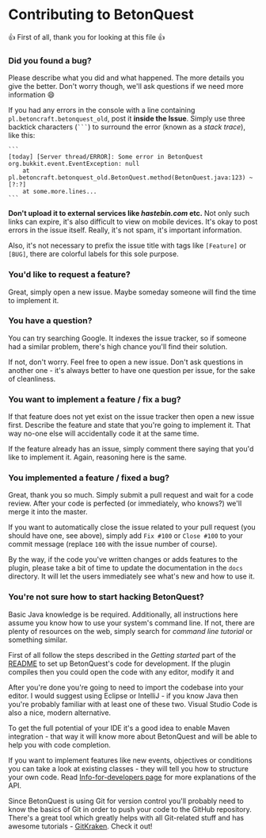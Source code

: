 # Contributing to BetonQuest

:+1: First of all, thank you for looking at this file :+1:

### Did you found a bug?

Please describe what you did and what happened. The more details you give the better. Don't worry though, we'll ask questions if we need more information :smile:

If you had any errors in the console with a line containing `pl.betoncraft.betonquest_old`, post it **inside the Issue**. Simply use three backtick characters (` ``` `) to surround the error (known as a _stack trace_), like this:

    ```
    [today] [Server thread/ERROR]: Some error in BetonQuest
    org.bukkit.event.EventException: null
        at pl.betoncraft.betonquest_old.BetonQuest.method(BetonQuest.java:123) ~[?:?]
        at some.more.lines...
    ```

**Don't upload it to external services like _hastebin.com_ etc.** Not only such links can expire, it's also difficult to view on mobile devices. It's okay to post errors in the issue itself. Really, it's not spam, it's important information.

Also, it's not necessary to prefix the issue title with tags like `[Feature]` or `[BUG]`, there are colorful labels for this sole purpose.

### You'd like to request a feature?

Great, simply open a new issue. Maybe someday someone will find the time to implement it.

### You have a question?

You can try searching Google. It indexes the issue tracker, so if someone had a similar problem, there's high chance you'll find their solution.

If not, don't worry. Feel free to open a new issue. Don't ask questions in another one - it's always better to have one question per issue, for the sake of cleanliness.

### You want to implement a feature / fix a bug?

If that feature does not yet exist on the issue tracker then open a new issue first. Describe the feature and state that you're going to implement it. That way no-one else will accidentally code it at the same time.

If the feature already has an issue, simply comment there saying that you'd like to implement it. Again, reasoning here is the same.

### You implemented a feature / fixed a bug?

Great, thank you so much. Simply submit a pull request and wait for a code review. After your code is perfected (or immediately, who knows?) we'll merge it into the master.

If you want to automatically close the issue related to your pull request (you should have one, see above), simply add `Fix #100` or `Close #100` to your commit message (replace `100` with the issue number of course).

By the way, if the code you've written changes or adds features to the plugin, please take a bit of time to update the documentation in the `docs` directory. It will let the users immediately see what's new and how to use it.

### You're not sure how to start hacking BetonQuest?

Basic Java knowledge is be required. Additionally, all instructions here assume you know how to use your system's command line. If not, there are plenty of resources on the web, simply search for _command line tutorial_ or something similar.

First of all follow the steps described in the _Getting started_ part of the [README](README.md) to set up BetonQuest's code for development. If the plugin compiles then you could open the code with any editor, modify it and

After you're done you're going to need to import the codebase into your editor. I would suggest using Eclipse or IntelliJ - if you know Java then you're probably familiar with at least one of these two. Visual Studio Code is also a nice, modern alternative.

To get the full potential of your IDE it's a good idea to enable Maven integration - that way it will know more about BetonQuest and will be able to help you with code completion.

If you want to implement features like new events, objectives or conditions you can take a look at existing classes - they will tell you how to structure your own code. Read [Info-for-developers page](docs/Info-for-developers.md) for more explanations of the API.

Since BetonQuest is using Git for version control you'll probably need to know the basics of Git in order to push your code to the GitHub repository. There's a great tool which greatly helps with all Git-related stuff and has awesome tutorials - [GitKraken](https://www.gitkraken.com). Check it out!
